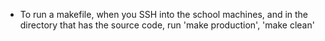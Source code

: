 - To run a makefile, when you SSH into the school machines, and in the directory that has the source code, run 'make production', 'make clean'
